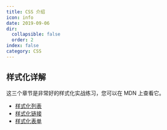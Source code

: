 ```yaml
---
title: CSS 介绍
icon: info
date: 2019-09-06
dir:
  collapsible: false
  order: 2
index: false
category: CSS
---
```


<AutoCatalog />

## 样式化详解

这三个章节是非常好的样式化实战练习，您可以在 MDN 上查看它。

- [样式化列表](https://developer.mozilla.org/zh-CN/docs/Learn/CSS/Styling_text/Styling_lists)
- [样式化链接](https://developer.mozilla.org/zh-CN/docs/Learn/CSS/Styling_text/Styling_links)
- [样式化表单](https://developer.mozilla.org/zh-CN/docs/Learn/CSS/Building_blocks/Styling_tables)
